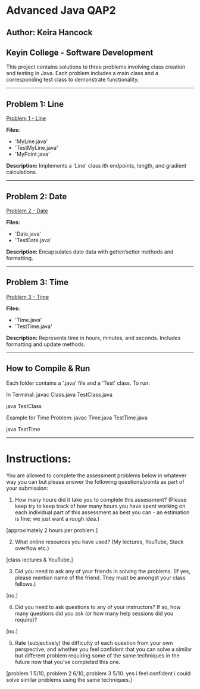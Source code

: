 # Advanced Java QAP2
## Author: Keira Hancock
## Keyin College - Software Development 

This project contains solutions to three problems involving class creation and testing in Java. Each problem includes a main class and a corresponding test class to demonstrate functionality.

--------------------------------------------------------------------------------------

## Problem 1: Line
[Problem 1 - Line](./Problem1_Line)

**Files:**
- 'MyLine.java'
- 'TestMyLine.java'
- 'MyPoint.java'

**Description:**
Implements a 'Line' class ith endpoints, length, and gradient calculations.

--------------------------------------------------------------------------------------

## Problem 2: Date
[Problem 2 - Date](./Problem2_Date)

**Files:**
- 'Date.java'
- 'TestDate.java'

**Description:**
Encapsulates date data with getter/setter methods and formatting.

--------------------------------------------------------------------------------------

## Problem 3: Time
[Problem 3 - Time](./Problem3_Time)

**Files:**
- 'Time.java'
- 'TestTime.java'

**Description:**
Represents time in hours, minutes, and seconds. Includes formatting and update methods.

--------------------------------------------------------------------------------------

## How to Compile & Run

Each folder contains a '.java' file and a 'Test' class. To run:

In Terminal:
javac Class.java TestClass.java

java TestClass

Example for Time Problem:
javac Time.java TestTime.java

java TestTime

--------------------------------------------------------------------------------------

# Instructions:

You are allowed to complete the assessment problems below in whatever way you can but please answer the following questions/points as part of your submission:

1. How many hours did it take you to complete this assessment? (Please keep try to keep track of how many hours you have spent working on each individual part of this assessment as best you can - an estimation is fine; we just want a rough idea.)

[approximately 2 hours per problem.]

2. What online resources you have used? (My lectures, YouTube, Stack overflow etc.)

[class lectures & YouTube.]

3. Did you need to ask any of your friends in solving the problems. (If yes, please mention name of the friend. They must be amongst your class fellows.)

[no.]

4. Did you need to ask questions to any of your instructors? If so, how many questions did you ask (or how many help sessions did you require)?

[no.]

5. Rate (subjectively) the difficulty of each question from your own perspective, and whether you feel confident that you can solve a similar but different problem requiring some of the same techniques in the future now that you’ve completed this one.

[problem 1 5/10, problem 2 6/10, problem 3 5/10. yes i feel confident i could solve similar problems using the same techniques.]
